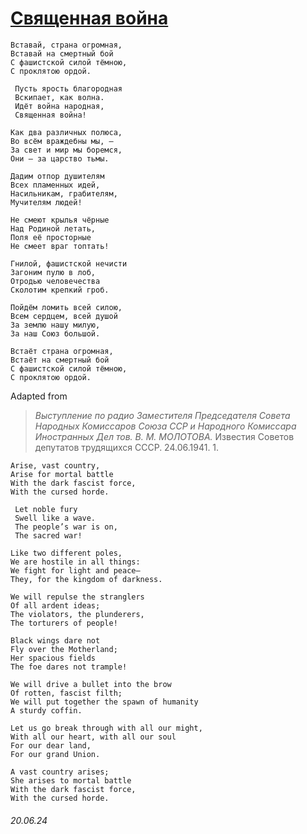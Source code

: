# [Священная война](https://youtu.be/NmnbVXoXZPw)
```
Вставай, страна огромная,
Вставай на смертный бой
С фашистской силой тёмною,
С проклятою ордой.

 Пусть ярость благородная
 Вскипает, как волна.
 Идёт война народная,
 Священная война!

Как два различных полюса,
Во всём враждебны мы, —
За свет и мир мы боремся,
Они — за царство тьмы.

Дадим отпор душителям
Всех пламенных идей,
Насильникам, грабителям,
Мучителям людей!

Не смеют крылья чёрные
Над Родиной летать,
Поля её просторные
Не смеет враг топтать!

Гнилой, фашистской нечисти
Загоним пулю в лоб,
Отродью человечества
Сколотим крепкий гроб.

Пойдём ломить всей силою,
Всем сердцем, всей душой
За землю нашу милую,
За наш Союз большой.

Встаёт страна огромная,
Встаёт на смертный бой
С фашистской силой тёмною,
С проклятою ордой.
```
Adapted from
> *Выступление по радио Заместителя Председателя Совета Народных Комиссаров Союза ССР и Народного Комиссара Иностранных Дел тов. В. М. МОЛОТОВА.* Известия Советов депутатов трудящихся СССР. 24.06.1941. 1.
```
Arise, vast country,
Arise for mortal battle
With the dark fascist force,
With the cursed horde.

 Let noble fury
 Swell like a wave.
 The people’s war is on,
 The sacred war!

Like two different poles,
We are hostile in all things:
We fight for light and peace—
They, for the kingdom of darkness.

We will repulse the stranglers
Of all ardent ideas;
The violators, the plunderers,
The torturers of people!

Black wings dare not
Fly over the Motherland;
Her spacious fields
The foe dares not trample!

We will drive a bullet into the brow
Of rotten, fascist filth;
We will put together the spawn of humanity
A sturdy coffin.

Let us go break through with all our might,
With all our heart, with all our soul
For our dear land,
For our grand Union.

A vast country arises;
She arises to mortal battle
With the dark fascist force,
With the cursed horde.
```
###### 20.06.24

